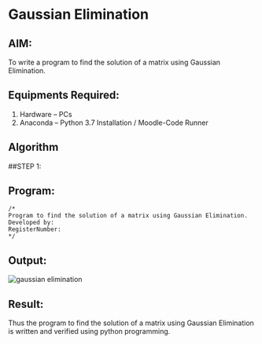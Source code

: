 # Gaussian Elimination

## AIM:
To write a program to find the solution of a matrix using Gaussian Elimination.

## Equipments Required:
1. Hardware – PCs
2. Anaconda – Python 3.7 Installation / Moodle-Code Runner

## Algorithm
##STEP 1:

## Program:
```
/*
Program to find the solution of a matrix using Gaussian Elimination.
Developed by: 
RegisterNumber: 
*/
```

## Output:
![gaussian elimination]()


## Result:
Thus the program to find the solution of a matrix using Gaussian Elimination is written and verified using python programming.

